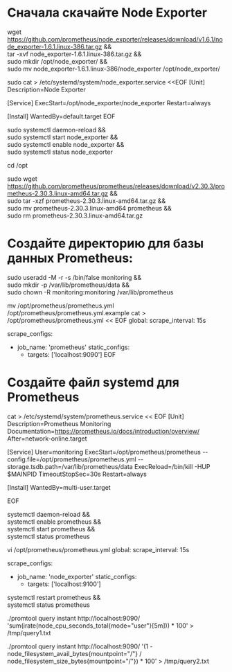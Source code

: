 # Сначала скачайте Node Exporter
wget https://github.com/prometheus/node_exporter/releases/download/v1.6.1/node_exporter-1.6.1.linux-386.tar.gz &&\
tar -xvf node_exporter-1.6.1.linux-386.tar.gz &&\
sudo mkdir /opt/node_exporter/ &&\
sudo mv node_exporter-1.6.1.linux-386/node_exporter /opt/node_exporter/ 


sudo cat > /etc/systemd/system/node_exporter.service <<EOF
[Unit]
Description=Node Exporter

[Service]
ExecStart=/opt/node_exporter/node_exporter
Restart=always

[Install]
WantedBy=default.target
EOF


sudo systemctl daemon-reload &&\
sudo systemctl start node_exporter &&\
sudo systemctl enable node_exporter &&\
sudo systemctl status node_exporter 

cd /opt

sudo wget https://github.com/prometheus/prometheus/releases/download/v2.30.3/prometheus-2.30.3.linux-amd64.tar.gz && \
sudo tar -xzf prometheus-2.30.3.linux-amd64.tar.gz && \
sudo mv prometheus-2.30.3.linux-amd64 prometheus && \
sudo rm prometheus-2.30.3.linux-amd64.tar.gz

# Создайте директорию для базы данных Prometheus:

sudo useradd -M -r -s /bin/false monitoring &&\
sudo mkdir -p /var/lib/prometheus/data && \
sudo chown -R monitoring:monitoring /var/lib/prometheus


mv  /opt/prometheus/prometheus.yml /opt/prometheus/prometheus.yml.example
cat > /opt/prometheus/prometheus.yml << EOF
global:
  scrape_interval: 15s

scrape_configs:
  - job_name: 'prometheus'
    static_configs:
      - targets: ['localhost:9090']
EOF

# Создайте файл systemd для Prometheus

cat > /etc/systemd/system/prometheus.service << EOF
[Unit]
Description=Prometheus Monitoring
Documentation=https://prometheus.io/docs/introduction/overview/
After=network-online.target

[Service]
User=monitoring
ExecStart=/opt/prometheus/prometheus --config.file=/opt/prometheus/prometheus.yml --storage.tsdb.path=/var/lib/prometheus/data
ExecReload=/bin/kill -HUP $MAINPID
TimeoutStopSec=30s
Restart=always

[Install]
WantedBy=multi-user.target

EOF


systemctl daemon-reload && \
systemctl enable prometheus && \
systemctl start prometheus && \
systemctl status prometheus


vi /opt/prometheus/prometheus.yml
global:
  scrape_interval: 15s

scrape_configs:
  - job_name: 'node_exporter'
    static_configs:
      - targets: ['localhost:9100']

systemctl restart prometheus &&\
systemctl status prometheus




./promtool query instant http://localhost:9090/ 'sum(irate(node_cpu_seconds_total{mode="user"}[5m])) * 100' > /tmp/query1.txt


./promtool query instant http://localhost:9090/ '(1 - node_filesystem_avail_bytes{mountpoint="/"} / node_filesystem_size_bytes{mountpoint="/"}) * 100' > /tmp/query2.txt
